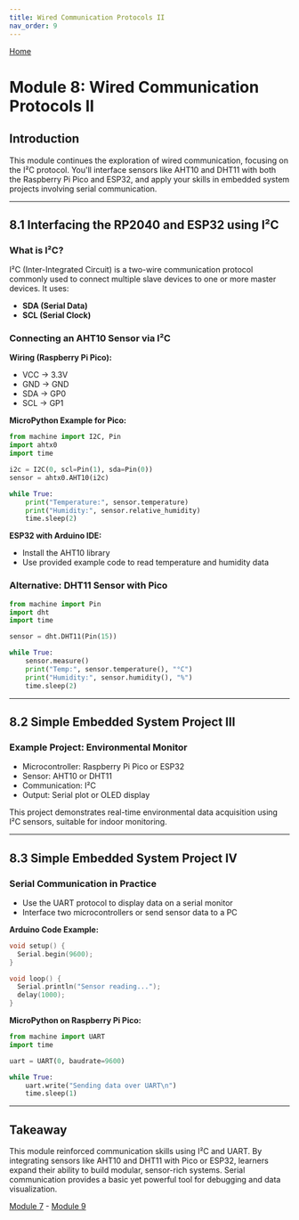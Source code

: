 ```yaml
---
title: Wired Communication Protocols II
nav_order: 9
---
```

[Home](index.md)

# Module 8: Wired Communication Protocols II

## Introduction

This module continues the exploration of wired communication, focusing on the I²C protocol. You'll interface sensors like AHT10 and DHT11 with both the Raspberry Pi Pico and ESP32, and apply your skills in embedded system projects involving serial communication.

---

## 8.1 Interfacing the RP2040 and ESP32 using I²C

### What is I²C?

I²C (Inter-Integrated Circuit) is a two-wire communication protocol commonly used to connect multiple slave devices to one or more master devices. It uses:
- **SDA (Serial Data)**
- **SCL (Serial Clock)**

### Connecting an AHT10 Sensor via I²C

**Wiring (Raspberry Pi Pico):**
- VCC → 3.3V
- GND → GND
- SDA → GP0
- SCL → GP1

**MicroPython Example for Pico:**
```python
from machine import I2C, Pin
import ahtx0
import time

i2c = I2C(0, scl=Pin(1), sda=Pin(0))
sensor = ahtx0.AHT10(i2c)

while True:
    print("Temperature:", sensor.temperature)
    print("Humidity:", sensor.relative_humidity)
    time.sleep(2)
```

**ESP32 with Arduino IDE:**
- Install the AHT10 library
- Use provided example code to read temperature and humidity data

### Alternative: DHT11 Sensor with Pico
```python
from machine import Pin
import dht
import time

sensor = dht.DHT11(Pin(15))

while True:
    sensor.measure()
    print("Temp:", sensor.temperature(), "°C")
    print("Humidity:", sensor.humidity(), "%")
    time.sleep(2)
```

---

## 8.2 Simple Embedded System Project III

### Example Project: Environmental Monitor

- Microcontroller: Raspberry Pi Pico or ESP32
- Sensor: AHT10 or DHT11
- Communication: I²C
- Output: Serial plot or OLED display

This project demonstrates real-time environmental data acquisition using I²C sensors, suitable for indoor monitoring.

---

## 8.3 Simple Embedded System Project IV

### Serial Communication in Practice

- Use the UART protocol to display data on a serial monitor
- Interface two microcontrollers or send sensor data to a PC

**Arduino Code Example:**
```cpp
void setup() {
  Serial.begin(9600);
}

void loop() {
  Serial.println("Sensor reading...");
  delay(1000);
}
```

**MicroPython on Raspberry Pi Pico:**
```python
from machine import UART
import time

uart = UART(0, baudrate=9600)

while True:
    uart.write("Sending data over UART\n")
    time.sleep(1)
```

---

## Takeaway

This module reinforced communication skills using I²C and UART. By integrating sensors like AHT10 and DHT11 with Pico or ESP32, learners expand their ability to build modular, sensor-rich systems. Serial communication provides a basic yet powerful tool for debugging and data visualization.

[Module 7](module7.md) - [Module 9](module9.md)

